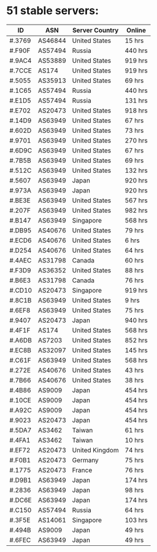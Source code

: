 # 51 stable servers:

| ID | ASN | Server Country | Online |
| ------ | ------ | ------ | ------ |
| #.3769 | AS46844 | United States | 15 hrs |
| #.F90F | AS57494 | Russia | 440 hrs |
| #.9AC4 | AS53889 | United States | 919 hrs |
| #.7CCE | AS174 | United States | 919 hrs |
| #.5055 | AS35913 | United States | 69 hrs |
| #.1C65 | AS57494 | Russia | 440 hrs |
| #.E1D5 | AS57494 | Russia | 131 hrs |
| #.E702 | AS20473 | United States | 918 hrs |
| #.14D9 | AS63949 | United States | 67 hrs |
| #.602D | AS63949 | United States | 73 hrs |
| #.9701 | AS63949 | United States | 270 hrs |
| #.6D9C | AS63949 | United States | 67 hrs |
| #.7B5B | AS63949 | United States | 69 hrs |
| #.512C | AS63949 | United States | 132 hrs |
| #.5607 | AS63949 | Japan | 920 hrs |
| #.973A | AS63949 | Japan | 920 hrs |
| #.BE3E | AS63949 | United States | 567 hrs |
| #.207F | AS63949 | United States | 982 hrs |
| #.B147 | AS63949 | Singapore | 568 hrs |
| #.DB95 | AS40676 | United States | 79 hrs |
| #.ECD6 | AS40676 | United States | 6 hrs |
| #.D254 | AS40676 | United States | 64 hrs |
| #.4AEC | AS31798 | Canada | 60 hrs |
| #.F3D9 | AS36352 | United States | 88 hrs |
| #.B6E3 | AS31798 | Canada | 76 hrs |
| #.CD10 | AS20473 | Singapore | 919 hrs |
| #.8C1B | AS63949 | United States | 9 hrs |
| #.6EF8 | AS63949 | United States | 75 hrs |
| #.9407 | AS20473 | Japan | 940 hrs |
| #.4F1F | AS174 | United States | 568 hrs |
| #.A6DB | AS7203 | United States | 852 hrs |
| #.EC8B | AS32097 | United States | 145 hrs |
| #.C61F | AS63949 | United States | 568 hrs |
| #.272E | AS40676 | United States | 43 hrs |
| #.7B66 | AS40676 | United States | 38 hrs |
| #.4B86 | AS9009 | Japan | 454 hrs |
| #.10CE | AS9009 | Japan | 454 hrs |
| #.A92C | AS9009 | Japan | 454 hrs |
| #.9023 | AS20473 | Japan | 454 hrs |
| #.5DA7 | AS3462 | Taiwan | 61 hrs |
| #.4FA1 | AS3462 | Taiwan | 10 hrs |
| #.EF72 | AS20473 | United Kingdom | 74 hrs |
| #.F0B1 | AS20473 | Germany | 75 hrs |
| #.1775 | AS20473 | France | 76 hrs |
| #.D9B1 | AS63949 | Japan | 174 hrs |
| #.2836 | AS63949 | Japan | 98 hrs |
| #.DC6E | AS63949 | Japan | 174 hrs |
| #.C150 | AS57494 | Russia | 64 hrs |
| #.3F5E | AS14061 | Singapore | 103 hrs |
| #.494B | AS9009 | Japan | 49 hrs |
| #.6FEC | AS63949 | Japan | 49 hrs |

